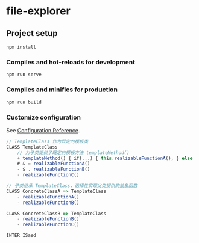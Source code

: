# file-explorer

## Project setup
```
npm install
```

### Compiles and hot-reloads for development
```
npm run serve
```

### Compiles and minifies for production
```
npm run build
```

### Customize configuration
See [Configuration Reference](https://cli.vuejs.org/config/).


```ts
// TemplateClass 作为既定的模板类
CLASS TemplateClass
	// 为子类提供了既定的模板方法 templateMethod()
	+ templateMethod() { if(...) { this.realizableFunctionA(); } else ... }
	# & = realizableFunctionA()
	- $ . realizableFunctionB()
	- realizableFunctionC()

// 子类继承 TemplateClass，选择性实现父类提供的抽象函数
CLASS ConcreteClassA => TemplateClass
	- realizableFunctionA()
	- realizableFunctionB()

CLASS ConcreteClassB => TemplateClass
	- realizableFunctionB()
	- realizableFunctionC()

INTER ISasd
```
